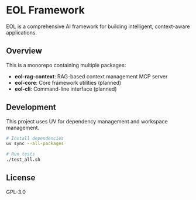 # EOL Framework

EOL is a comprehensive AI framework for building intelligent, context-aware applications.

## Overview

This is a monorepo containing multiple packages:

- **eol-rag-context**: RAG-based context management MCP server
- **eol-core**: Core framework utilities (planned)
- **eol-cli**: Command-line interface (planned)

## Development

This project uses UV for dependency management and workspace management.

```bash
# Install dependencies
uv sync --all-packages

# Run tests
./test_all.sh
```

## License

GPL-3.0

